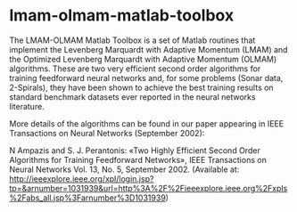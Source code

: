 lmam-olmam-matlab-toolbox
=========================

The LMAM-OLMAM Matlab Toolbox is a set of Matlab routines that implement the Levenberg Marquardt with Adaptive Momentum (LMAM) and the Optimized Levenberg Marquardt with Adaptive Momentum (OLMAM) algorithms. These are two very efficient second order algorithms for training feedforward neural networks and, for some problems (Sonar data, 2-Spirals), they have been shown to achieve the best training results on standard benchmark datasets ever reported in the neural networks literature.

More details of the algorithms can be found in our paper appearing in IEEE Transactions on Neural Networks (September 2002):

N Ampazis and S. J. Perantonis: «Two Highly Efficient Second Order Algorithms for Training Feedforward Networks», IEEE Transactions on Neural Networks Vol. 13, No. 5, September 2002. (Available at: http://ieeexplore.ieee.org/xpl/login.jsp?tp=&arnumber=1031939&url=http%3A%2F%2Fieeexplore.ieee.org%2Fxpls%2Fabs_all.jsp%3Farnumber%3D1031939)
